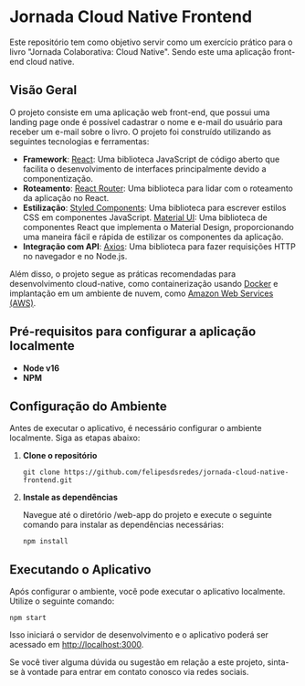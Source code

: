 # Jornada Cloud Native Frontend

Este repositório tem como objetivo servir como um exercício prático para o livro "Jornada Colaborativa: Cloud Native". Sendo
este uma aplicação front-end cloud native.

## Visão Geral

O projeto consiste em uma aplicação web front-end, que possui uma landing page onde é possível cadastrar o nome e e-mail do usuário para receber um e-mail sobre o livro. O projeto foi construído utilizando as seguintes tecnologias e ferramentas:

- **Framework**: [React](https://reactjs.org/): Uma biblioteca JavaScript de código aberto que facilita o desenvolvimento de interfaces principalmente devido a componentização.
- **Roteamento**: [React Router](https://reactrouter.com/): Uma biblioteca para lidar com o roteamento da aplicação no React.
- **Estilização**: [Styled Components](https://styled-components.com/): Uma biblioteca para escrever estilos CSS em componentes JavaScript.
[Material UI](https://mui.com/core/): Uma biblioteca de componentes React que implementa o Material Design, proporcionando uma maneira fácil e rápida de estilizar os componentes da aplicação.
- **Integração com API**: [Axios](https://axios-http.com/): Uma biblioteca para fazer requisições HTTP no navegador e no Node.js.

Além disso, o projeto segue as práticas recomendadas para desenvolvimento cloud-native, como containerização usando [Docker](https://www.docker.com/) e implantação em um ambiente de nuvem, como [Amazon Web Services (AWS)](https://aws.amazon.com/).

## Pré-requisitos para configurar a aplicação localmente
- **Node v16**
- **NPM**



## Configuração do Ambiente

Antes de executar o aplicativo, é necessário configurar o ambiente localmente. Siga as etapas abaixo:

1. **Clone o repositório**

   ```
   git clone https://github.com/felipesdsredes/jornada-cloud-native-frontend.git
   ```

2. **Instale as dependências**

   Navegue até o diretório /web-app do projeto e execute o seguinte comando para instalar as dependências necessárias:

   ```
   npm install
   ```

## Executando o Aplicativo

Após configurar o ambiente, você pode executar o aplicativo localmente. Utilize o seguinte comando:

```
npm start
```

Isso iniciará o servidor de desenvolvimento e o aplicativo poderá ser acessado em [http://localhost:3000](http://localhost:3000).


Se você tiver alguma dúvida ou sugestão em relação a este projeto, sinta-se à vontade para entrar em contato conosco via redes sociais.
